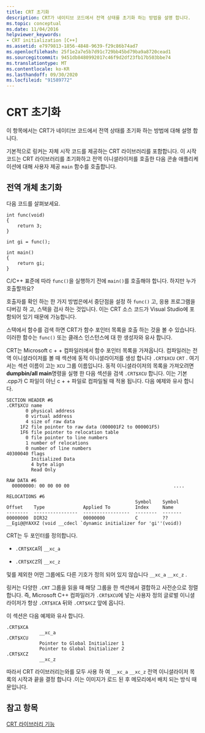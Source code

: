 ```yaml
---
title: CRT 초기화
description: CRT가 네이티브 코드에서 전역 상태를 초기화 하는 방법을 설명 합니다.
ms.topic: conceptual
ms.date: 11/04/2016
helpviewer_keywords:
- CRT initialization [C++]
ms.assetid: e7979813-1856-4848-9639-f29c86b74ad7
ms.openlocfilehash: 25f1e2a7e5b7d91c729bb45bd79ba9a8720cead1
ms.sourcegitcommit: 9451db8480992017c46f9d2df23fb17b503bbe74
ms.translationtype: MT
ms.contentlocale: ko-KR
ms.lasthandoff: 09/30/2020
ms.locfileid: "91589772"
---
```

# <a name="crt-initialization"></a>CRT 초기화

이 항목에서는 CRT가 네이티브 코드에서 전역 상태를 초기화 하는 방법에 대해 설명 합니다.

기본적으로 링커는 자체 시작 코드를 제공하는 CRT 라이브러리를 포함합니다. 이 시작 코드는 CRT 라이브러리를 초기화하고 전역 이니셜라이저를 호출한 다음 콘솔 애플리케이션에 대해 사용자 제공 `main` 함수를 호출합니다.

## <a name="initializing-a-global-object"></a>전역 개체 초기화

다음 코드를 살펴보세요.

```
int func(void)
{
    return 3;
}

int gi = func();

int main()
{
    return gi;
}
```

C/C++ 표준에 따라 `func()`을 실행하기 전에 `main()`를 호출해야 합니다. 하지만 누가 호출할까요?

호출자를 확인 하는 한 가지 방법은에서 중단점을 설정 하 `func()` 고, 응용 프로그램을 디버깅 하 고, 스택을 검사 하는 것입니다. 이는 CRT 소스 코드가 Visual Studio에 포함되어 있기 때문에 가능합니다.

스택에서 함수를 검색 하면 CRT가 함수 포인터 목록을 호출 하는 것을 볼 수 있습니다. 이러한 함수는 `func()` 또는 클래스 인스턴스에 대 한 생성자와 유사 합니다.

CRT는 Microsoft c + + 컴파일러에서 함수 포인터 목록을 가져옵니다. 컴파일러는 전역 이니셜라이저를 볼 때 섹션에 동적 이니셜라이저를 생성 합니다 `.CRT$XCU` `CRT` . 여기서는 섹션 이름이 고는 `XCU` 그룹 이름입니다. 동적 이니셜라이저의 목록을 가져오려면 **dumpbin/all main**명령을 실행 한 다음 섹션을 검색 `.CRT$XCU` 합니다. 이는 기본 .cpp가 C 파일이 아닌 c + + 파일로 컴파일될 때 적용 됩니다. 다음 예제와 유사 합니다.

```
SECTION HEADER #6
.CRT$XCU name
       0 physical address
       0 virtual address
       4 size of raw data
     1F2 file pointer to raw data (000001F2 to 000001F5)
     1F6 file pointer to relocation table
       0 file pointer to line numbers
       1 number of relocations
       0 number of line numbers
40300040 flags
         Initialized Data
         4 byte align
         Read Only

RAW DATA #6
  00000000: 00 00 00 00                                      ....

RELOCATIONS #6
                                               Symbol    Symbol
Offset    Type              Applied To         Index     Name
--------  ----------------  -----------------  --------  -------
00000000  DIR32             00000000           C         ??__Egi@@YAXXZ (void __cdecl `dynamic initializer for 'gi''(void))
```

CRT는 두 포인터를 정의합니다.

- `.CRT$XCA`의 `__xc_a`

- `.CRT$XCZ`의 `__xc_z`

및를 제외한 어떤 그룹에도 다른 기호가 정의 되어 있지 않습니다 `__xc_a` `__xc_z` .

링커는 다양한 `.CRT` 그룹을 읽을 때 해당 그룹을 한 섹션에서 결합하고 사전순으로 정렬합니다. 즉, Microsoft C++ 컴파일러가 `.CRT$XCU`에 넣는 사용자 정의 글로벌 이니셜라이저가 항상 `.CRT$XCA` 뒤와 `.CRT$XCZ` 앞에 옵니다.

이 섹션은 다음 예제와 유사 합니다.

```
.CRT$XCA
            __xc_a
.CRT$XCU
            Pointer to Global Initializer 1
            Pointer to Global Initializer 2
.CRT$XCZ
            __xc_z
```

따라서 CRT 라이브러리는와를 모두 사용 하 여 `__xc_a` `__xc_z` 전역 이니셜라이저 목록의 시작과 끝을 결정 합니다 .이는 이미지가 로드 된 후 메모리에서 배치 되는 방식 때문입니다.

## <a name="see-also"></a>참고 항목

[CRT 라이브러리 기능](../c-runtime-library/crt-library-features.md)
